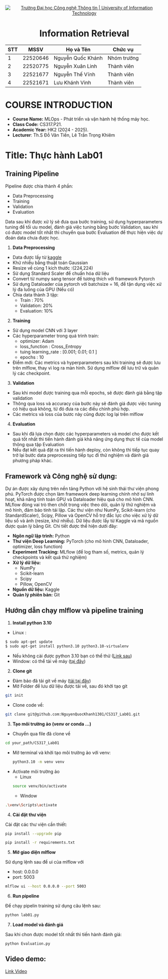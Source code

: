 <!-- Banner -->
<p align="center">
  <a href="https://www.uit.edu.vn/" title="Trường Đại học Công nghệ Thông tin" style="border: none;">
    <img src="https://i.imgur.com/WmMnSRt.png" alt="Trường Đại học Công nghệ Thông tin | University of Information Technology">
  </a>
</p>

<h1 align="center"><b>Information Retrieval</b></h1>

<div align="center">
  <table>
    <thead>
      <tr>
        <th>STT</th>
        <th>MSSV</th>
        <th>Họ và Tên</th>
        <th>Chức vụ</th>
      </tr>
    </thead>
    <tbody>
      <tr>
        <td>1</td>
        <td>22520646</td>
        <td>Nguyễn Quốc Khánh</td>
        <td>Nhóm trưởng</td>
      </tr>
      <tr>
        <td>2</td>
        <td>22520775</td>
        <td>Nguyễn Xuân Linh</td>
        <td>Thành viên</td>
      </tr>
      <tr>
        <td>3</td>
        <td>22521677</td>
        <td>Nguyễn Thế Vĩnh</td>
        <td>Thành viên</td>
      </tr>
      <tr>
        <td>4</td>
        <td>22521671</td>
        <td>Lưu Khánh Vinh</td>
        <td>Thành viên</td>
      </tr>
    </tbody>
  </table>
</div>

# COURSE INTRODUCTION
* **Course Name:** MLOps - Phát triển và vận hành hệ thống máy học.
* **Class Code:** CS317.P21.
* **Academic Year:** HK2 (2024 - 2025).
* **Lecturer**: Th.S Đỗ Văn Tiến, Lê Trần Trọng Khiêm

# Title: Thực hành Lab01
## Training Pipeline 
Pipeline được chia thành 4 phần: 
- Data Preprocessing
- Training
- Validation
- Evaluation

Data sau khi được xử lý sẽ đưa qua bước training, sử dụng hyperparameters tuning để tối ưu model, đánh giá việc tuning bằng bước Validation, sau khi có được model tốt nhất thì chuyển qua bước Evaluation để thực hiện việc dự đoán data chưa được học.
1. **Data Preprocessing**
- Data được lấy từ [kaggle](https://www.kaggle.com/datasets/bhavikjikadara/dog-and-cat-classification-dataset?)
- Khử nhiễu bằng thuật toán Gaussian
- Resize về cùng 1 kích thước :(224,224)
- Sử dụng Standard Scaler để chuẩn hóa dữ liệu
- Convert từ numpy sang tensor để tương thích với framework Pytorch
- Sử dụng Dataloader của pytorch với batchsize = 16, để tận dụng việc xử lý đa luồng của GPU (Nếu có)
- Chia data thành 3 tập:
  - Train : 70% 
  - Validation: 20%
  - Evaluation: 10%
2. **Training**
- Sử dụng model CNN với 3 layer
- Các hyperparameter trong quá trình train:
  - optimizer: Adam
  - loss_function : Cross_Entropy
  - tuing learning_rate : [0.001; 0.01; 0.1 ]
  - epochs : 10
- Điểm mới:
Các metrics và hyperparameters sau khi training sẽ được lưu trên mlflow, thay vì log ra màn hình. Sử dụng mlflow để lưu trữ và quản lý  các checkpoint.
3. **Validation**
- Sau khi model được training qua mỗi epochs, sẽ được đánh giá bằng tập validation
- Thông qua loss và accuracy của bước này sẽ đánh giá được việc tuning có hiệu quá không, từ đó đưa ra các điều chỉnh phù hợp.
- Các metrics và loss của bươc này cũng được log lại trên mlflow
4. **Evaluation**
- Sau khi đã lựa chọn được các hyperparameters và model cho được kết quả tốt nhất thì tiến hành đánh giá khả năng ứng dụng thực tế của model thông qua tập Evaluation
- Nếu đạt kết quả đặt ra thì tiến hành deploy, còn không thì tiếp tục quay trở lại bước data preprocessing tiếp tục đi thử nghiệm và đánh giá phương pháp khác.
## Framework và Công nghệ sử dụng:
Dự án được xây dựng trên nền tảng Python với hệ sinh thái thư viện phong phú. PyTorch được chọn làm framework deep learning chính nhờ sự linh hoạt, khả năng tính toán GPU và Dataloader hiệu quả cho mô hình CNN. MLflow đóng vai trò then chốt trong việc theo dõi, quản lý thử nghiệm và mô hình, đảm bảo tính tái lập. Các thư viện như NumPy, Scikit-learn (cho StandardScaler), Scipy, Pillow và OpenCV hỗ trợ đắc lực cho việc xử lý dữ liệu số và ảnh (resize, khử nhiễu). Dữ liệu được lấy từ Kaggle và mã nguồn được quản lý bằng Git. Chi tiết được thể hiện dưới đây:
* **Ngôn ngữ lập trình:** Python
* **Thư viện Deep Learning:** PyTorch (cho mô hình CNN, Dataloader, optimizer, loss function)
* **Experiment Tracking:** MLflow (để log tham số, metrics, quản lý checkpoints và kết quả thử nghiệm)
* **Xử lý dữ liệu:**
    * NumPy
    * Scikit-learn
    * Scipy
    * Pillow, OpenCV
* **Nguồn dữ liệu:** Kaggle
* **Quản lý phiên bản:** Git
## Hướng dẫn chạy mlflow và pipeline training
1. **Install python 3.10**
- Linux :
```sh
$ sudo apt-get update
$ sudo apt-get install python3.10 python3.10-virtualenv
```

  - Nếu không cài được python 3.10 bạn có thể thử ([Link sau](https://stackoverflow.com/questions/75131112/how-to-install-python3-10-virtual-environment-when-python3-10-venv-has-no-instal))
- Window: có thể tải về máy ([tại đây](https://www.python.org/downloads/))
2. **Clone git**
- Đảm bảo đã tải git về máy ([tải tại đây](https://git-scm.com/downloads))
- Mở Folder để lưu dữ liệu được tải về, sau đó khởi tạo git
```sh
git init
```
- Clone code về:
```sh
git clone git@github.com:NguyenQuocKhanh1301/CS317_Lab01.git
```
3. **Tạo môi trường ảo (venv or conda ...)**
- Chuyển qua file đã clone về
```sh
cd your_path/CS317_Lab01
```
- Mở terminal và khởi tạo môi trường ảo với venv:
  ```sh
  python3.10 -m venv venv
  ```
- Activate môi trường ảo
  - Linux
  ```sh
  source venv/bin/activate
  ```
  - Window
 ```sh
.\venv\Scripts\activate
 ```
4. **Cài đặt thư viện**

Cài đặt các thư viện cần thiết:
```sh
pip install --upgrade pip
```
```sh
pip install -r requirements.txt
```
5. **Mở giao diện mlflow**

Sử dụng lệnh sau để ui của mlflow với
- host: 0.0.0.0 
- port: 5003
```sh
mlflow ui --host 0.0.0.0 --port 5003
```
6. **Run pipeline**

Để chạy pipelin training sử dụng câu lệnh sau:
```sh
python lab01.py
```
7. **Load model và đánh giá**

Sau khi chon được model tốt nhất thì tiến hành đánh giá:
```ssh
python Evaluation.py
```
## Video demo:

[Link Video](https://drive.google.com/file/d/1H-MN06vPVRhEIJXcoFqHuogzYoibgeR7/view?usp=sharing)
